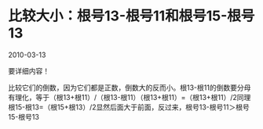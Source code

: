# 比较大小：根号13-根号11和根号15-根号13
2010-03-13


要详细内容！


比较它们的倒数，因为它们都是正数，倒数大的反而小。根13-根11的倒数要分母有理化，等于（根13+根11）/（根13-根11）（根13+根11）=（根13+根11）/2同理根15-根13=（根15+根13）/2显然后面大于前面，反过来，根号13-根号11＞根号15-根号13
